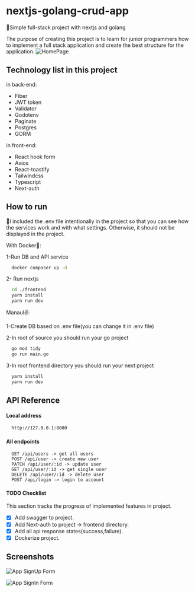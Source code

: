 # nextjs-golang-crud-app
🚨Simple full-stack project with nextjs and golang

The purpose of creating this project is to learn for junior programmers how to implement a full stack application and create the best structure for the application.
![HomePage](https://github.com/pooulad/nextjs-golang-crud-app/blob/main/images/home.png)

## Technology list in this project

in back-end:
 - Fiber
 - JWT token
 - Validator
 - Godotenv
 - Paginate
 - Postgres
 - GORM


in front-end:
 - React hook form
 - Axios
 - React-toastify
 - Tailwindcss
 - Typescript
 - Next-auth


## How to run

🚦I included the .env file intentionally in the project so that you can see how the services work and with what settings. Otherwise, it should not be displayed in the project.

With Docker🐳:

1-Run DB and API service
```bash
  docker composer up -d
```
2- Run nextjs
```bash
  cd ./frontend
  yarn install
  yarn run dev
```

Manaul✌️:

1-Create DB based on .env file(you can change it in .env file)

2-In root of source you should run your go project
```bash
  go mod tidy
  go run main.go
```
3-In root frontend directory you should run your next project
```bash
  yarn install
  yarn run dev
```

## API Reference

#### Local address
```bash
  http://127.0.0.1:8080
```
#### All endpoints

```http
  GET /api/users -> get all users
  POST /api/user -> create new user
  PATCH /api/user/:id -> update user
  GET /api/user/:id -> get single user
  DELETE /api/user/:id -> delete user
  POST /api/login -> login to account
```

#### TODO Checklist

This section tracks the progress of implemented features in project.

- [x] Add swagger to project.
- [x] Add Next-auth to project -> frontend directory.
- [x] Add all api response states(success,failure).
- [x] Dockerize project.

## Screenshots

![App SignUp Form](https://github.com/pooulad/nextjs-golang-crud-app/blob/main/images/sign-up.png)

![App SignIn Form](https://github.com/pooulad/nextjs-golang-crud-app/blob/main/images/sign-in.png)




